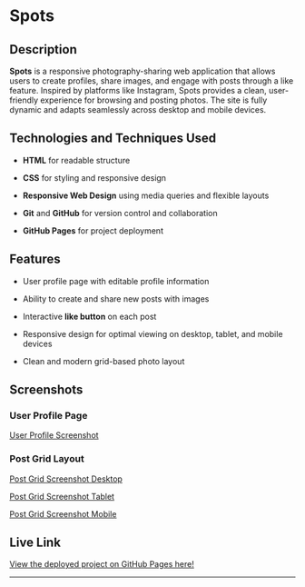 # Spots

## Description

**Spots** is a responsive photography-sharing web application that allows users to create profiles, share images, and engage with posts through a like feature. Inspired by platforms like Instagram, Spots provides a clean, user-friendly experience for browsing and posting photos. The site is fully dynamic and adapts seamlessly across desktop and mobile devices.

## Technologies and Techniques Used

- **HTML** for readable structure

- **CSS** for styling and responsive design

- **Responsive Web Design** using media queries and flexible layouts

- **Git** and **GitHub** for version control and collaboration

- **GitHub Pages** for project deployment

## Features

- User profile page with editable profile information

- Ability to create and share new posts with images

- Interactive **like button** on each post

- Responsive design for optimal viewing on desktop, tablet, and mobile devices

- Clean and modern grid-based photo layout

## Screenshots

### User Profile Page

[User Profile Screenshot](./images/Screenshot%20profile.png)

### Post Grid Layout

[Post Grid Screenshot Desktop](./images/Screenshot%20desktop.png)

[Post Grid Screenshot Tablet](./images/Screenshot%20tablet.png)

[Post Grid Screenshot Mobile](./images/Screenshot%20mobile.png)

## Live Link

[View the deployed project on GitHub Pages here!](https://kolty27.github.io/se_project_spots/)

---

